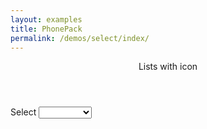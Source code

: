 ```yaml
---
layout: examples
title: PhonePack
permalink: /demos/select/index/
---
```


<header class="header header--shadow">
      <div class="header__title">Lists with icon</div>
</header>
    
<section class="content content--padding has-header">
        <div class="select">
            <label class="select__label">Select</label>
            <select class="select__input">
                <option></option>
                <option>Example</option>
                <option>Example 2</option>
            </select>
            <div class="select__border"></div>
        </div>
</section> 
  
